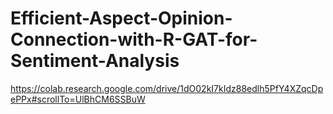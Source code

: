 # Efficient-Aspect-Opinion-Connection-with-R-GAT-for-Sentiment-Analysis

https://colab.research.google.com/drive/1dO02kI7kIdz88edlh5PfY4XZqcDpePPx#scrollTo=UlBhCM6SSBuW
